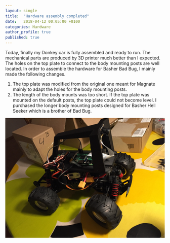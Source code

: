 ```yaml
---
layout: single
title:  "Hardware assembly completed"
date:   2018-04-12 00:05:00 +0100
categories: Hardware
author_profile: true
published: true
---
```


Today, finally my Donkey car is fully assembled and ready to run. The mechanical
parts are produced by 3D printer much better than I expected. The holes on the
top plate to connect to the body mounting posts are well located.
In order to assemble the hardware for Basher Bad Bug, I mainly made the following
changes.
1) The top plate was modified from the original one meant for Magnate mainly to
adapt the holes for the body mounting posts.
2) The length of the body mounts was too short. If the top plate was mounted
on the default posts, the top plate could not become level.
I purchased the longer body mounting posts designed for Basher Hell Seeker which is
a brother of Bad Bug.

![hardware](/assets/images/hardware.jpg)
